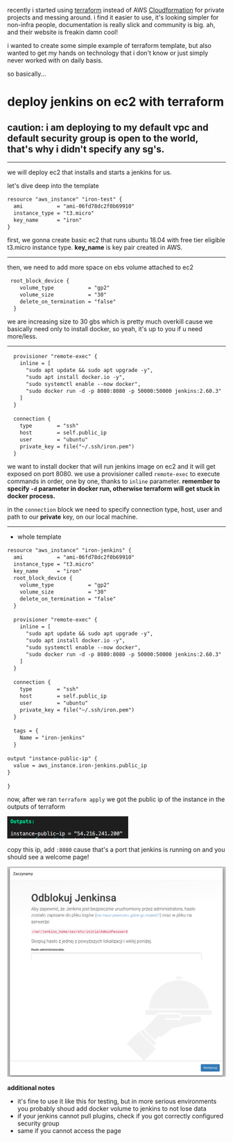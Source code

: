 recently i started using [terraform](https://www.terraform.io/) instead of AWS [Cloudformation](https://aws.amazon.com/cloudformation/) for private projects and messing around. i find it easier to use, it's looking simpler for non-infra people, documentation is really slick and community is big. ah, and their website is freakin damn cool!

i wanted to create some simple example of terraform template, but also wanted to get my hands on technology that i don't know or just simply never worked with on daily basis.

so basically...

# deploy jenkins on ec2 with terraform

## caution: i am deploying to my default vpc and default security group is open to the world, that's why i didn't specify any sg's.
---

we will deploy ec2 that installs and starts a jenkins for us.

let's dive deep into the template
```
resource "aws_instance" "iron-test" {
  ami           = "ami-06fd78dc2f0b69910"
  instance_type = "t3.micro"
  key_name      = "iron"
}
```
first, we gonna create basic ec2 that runs ubuntu 18.04 with free tier eligible t3.micro instance type. **key_name** is key pair created in AWS.

---

then, we need to add more space on ebs volume attached to ec2

``` 
 root_block_device {
    volume_type           = "gp2"
    volume_size           = "30"
    delete_on_termination = "false"
  }
```
we are increasing size to 30 gbs which is pretty much overkill cause we basically need only to install docker, so yeah, it's up to you if u need more/less.

---

```
  provisioner "remote-exec" {
    inline = [
      "sudo apt update && sudo apt upgrade -y",
      "sudo apt install docker.io -y",
      "sudo systemctl enable --now docker",
      "sudo docker run -d -p 8080:8080 -p 50000:50000 jenkins:2.60.3"
    ]
  }

  connection {
    type        = "ssh"
    host        = self.public_ip
    user        = "ubuntu"
    private_key = file("~/.ssh/iron.pem")
  }
```

we want to install docker that will run jenkins image on ec2 and it will get exposed on port 8080. we use a provisioner called ```remote-exec``` to execute commands in order, one by one, thanks to ```inline``` parameter. **remember to specify ```-d``` parameter in docker run, otherwise terraform will get stuck in docker process.**

in the ```connection``` block we need to specify connection type, host, user and path to our **private** key, on our local machine.

---
* whole template
```
resource "aws_instance" "iron-jenkins" {
  ami           = "ami-06fd78dc2f0b69910"
  instance_type = "t3.micro"
  key_name      = "iron"
  root_block_device {
    volume_type           = "gp2"
    volume_size           = "30"
    delete_on_termination = "false"
  }

  provisioner "remote-exec" {
    inline = [
      "sudo apt update && sudo apt upgrade -y",
      "sudo apt install docker.io -y",
      "sudo systemctl enable --now docker",
      "sudo docker run -d -p 8080:8080 -p 50000:50000 jenkins:2.60.3"
    ]
  }

  connection {
    type        = "ssh"
    host        = self.public_ip
    user        = "ubuntu"
    private_key = file("~/.ssh/iron.pem")
  }

  tags = {
    Name = "iron-jenkins"
  }

output "instance-public-ip" {
  value = aws_instance.iron-jenkins.public_ip
}

}
```
now, after we ran ```terraform apply``` we got the public ip of the instance in the outputs of terraform

![output screenshot](../assets/2021-04-19-[0].png)

copy this ip, add ```:8080``` cause that's a port that jenkins is running on and you should see a welcome page!

![jenkins screenshot](../assets/2021-04-19-[1].png)

**additional notes**

* it's fine to use it like this for testing, but in more serious environments you probably shoud add docker volume to jenkins to not lose data
* if your jenkins cannot pull plugins, check if you got correctly configured security group
* same if you cannot access the page
